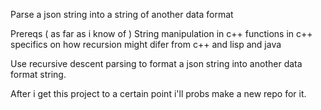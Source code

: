 Parse a json string into a string of another data format

Prereqs ( as far as i know of )
String manipulation in c++
functions in c++
specifics on how recursion might difer from c++ and lisp and java

Use recursive descent parsing to format a json string into another data format string.

After i get this project to a certain point i'll probs make a new repo for it.
